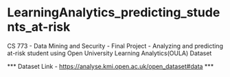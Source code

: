 # LearningAnalytics_predicting_students_at-risk
CS 773 - Data Mining and Security - Final Project - Analyzing and predicting at-risk student using Open University Learning Analytics(OULA) Dataset

*** Dataset Link - https://analyse.kmi.open.ac.uk/open_dataset#data *** 
